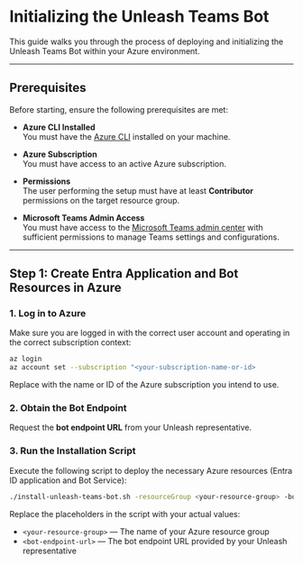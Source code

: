 # Initializing the Unleash Teams Bot

This guide walks you through the process of deploying and initializing the Unleash Teams Bot within your Azure environment.

---

## Prerequisites

Before starting, ensure the following prerequisites are met:

- **Azure CLI Installed**  
  You must have the [Azure CLI](https://learn.microsoft.com/en-us/cli/azure/install-azure-cli) installed on your machine.

- **Azure Subscription**  
  You must have access to an active Azure subscription.

- **Permissions**  
  The user performing the setup must have at least **Contributor** permissions on the target resource group.

- **Microsoft Teams Admin Access**  
  You must have access to the [Microsoft Teams admin center](https://admin.teams.microsoft.com/) with sufficient permissions to manage Teams settings and configurations.

---

## Step 1: Create Entra Application and Bot Resources in Azure

### 1. Log in to Azure

Make sure you are logged in with the correct user account and operating in the correct subscription context:

```bash
az login
az account set --subscription "<your-subscription-name-or-id>
```

Replace <your-subscription-name-or-id> with the name or ID of the Azure subscription you intend to use.

### 2. Obtain the Bot Endpoint

Request the **bot endpoint URL** from your Unleash representative.


### 3. Run the Installation Script

Execute the following script to deploy the necessary Azure resources (Entra ID application and Bot Service):

```bash
./install-unleash-teams-bot.sh -resourceGroup <your-resource-group> -botEndpoint <bot-endpoint-url>
```

Replace the placeholders in the script with your actual values:

- `<your-resource-group>` — The name of your Azure resource group  
- `<bot-endpoint-url>` — The bot endpoint URL provided by your Unleash representative
